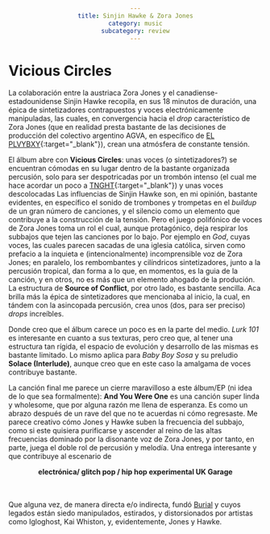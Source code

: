 ```yaml
---
title: Sinjin Hawke & Zora Jones
category: music
subcategory: review
---
```


<style>
div {text-align: center;}
</style>
# Vicious Circles
La colaboración entre la austriaca Zora Jones y el canadiense-estadounidense Sinjin Hawke recopila, en sus 18 minutos de duración, una épica de sintetizadores contrapuestos y voces electrónicamente manipuladas, las cuales, en convergencia hacia el *drop* característico de Zora Jones (que en realidad presta bastante de las decisiones de producción del colectivo argentino AGVA, en específico de [EL PLVYBXY](https://soundcloud.com/plvybxy){:target="_blank"}), crean una atmósfera de constante tensión.

El álbum abre con **Vicious Circles**: unas voces (o sintetizadores?) se encuentran cómodas en su lugar dentro de la bastante organizada percusión, solo para ser despotricadas por un trombón intenso (el cual me hace acordar un poco a [TNGHT](https://www.youtube.com/watch?v=6HzyUHxmkg0){:target="_blank"}) y unas voces descolocadas
Las influencias de Sinjin Hawke son, en mi opinión, bastante evidentes, en específico el sonido de trombones y trompetas en el *buildup* de un gran número de canciones, y el silencio como un elemento que contribuye a la construcción de la tensión. Pero el juego polifónico de voces de Zora Jones toma un rol el cual, aunque protagónico, deja respirar los subbajos que tejen las canciones por lo bajo. Por ejemplo en *God*, cuyas voces, las cuales parecen sacadas de una iglesia católica, sirven como prefacio a la inquieta e (intencionalmente) incomprensible voz de Zora Jones; en paralelo, los rembombantes y cilíndricos sintetizadores, junto a la percusión tropical, dan forma a lo que, en momentos, es la guia de la canción, y en otros, no es más que un elemento ahogado de la produción. La estructura de **Source of Conflict**, por otro lado, es bastante sencilla. Aca brilla más la épica de sintetizadores que mencionaba al inicio, la cual, en tándem con la asincopada percusión, crea unos (dos, para ser preciso) *drops* increíbles.

Donde creo que el álbum carece un poco es en la parte del medio. *Lurk 101* es interesante en cuanto a sus texturas, pero creo que, al tener una estructura tan rígida, el espacio de evolución y desarrollo de las mismas es bastante limitado. Lo mismo aplica para *Baby Boy Sosa* y su preludio **Solace (Interlude)**, aunque creo que en este caso la amalgama de voces contribuye bastante.

La canción final me parece un cierre maravilloso a este álbum/EP (ni idea de lo que sea formalmente): **And You Were One** es una canción super linda y wholesome, que por alguna razón me llena de esperanza. Es como un abrazo después de un rave del que no te acuerdas ni cómo regresaste. Me parece creativo cómo Jones y Hawke suben la frecuencia del subbajo, como si este quisiera purificarse y ascender al reino de las altas frecuencias dominado por la disonante voz de Zora Jones, y por tanto, en parte, juega el doble rol de percusión y melodía. Una entrega interesante y que contribuye al escenario de

<div>
<b>electrónica/ glitch pop / hip hop experimental  UK Garage</b>
 </div>

<br/><br/>
 Que alguna vez, de manera directa e/o indirecta, fundó [Burial](https://www.youtube.com/watch?v=E2qLD9c3Gq4) y cuyos legados están siedo manipulados, estirados, y distorsionados por artistas como Igloghost, Kai Whiston, y, evidentemente, Jones y Hawke.


